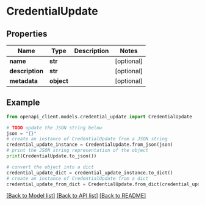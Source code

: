 # CredentialUpdate


## Properties

Name | Type | Description | Notes
------------ | ------------- | ------------- | -------------
**name** | **str** |  | [optional] 
**description** | **str** |  | [optional] 
**metadata** | **object** |  | [optional] 

## Example

```python
from openapi_client.models.credential_update import CredentialUpdate

# TODO update the JSON string below
json = "{}"
# create an instance of CredentialUpdate from a JSON string
credential_update_instance = CredentialUpdate.from_json(json)
# print the JSON string representation of the object
print(CredentialUpdate.to_json())

# convert the object into a dict
credential_update_dict = credential_update_instance.to_dict()
# create an instance of CredentialUpdate from a dict
credential_update_from_dict = CredentialUpdate.from_dict(credential_update_dict)
```
[[Back to Model list]](../README.md#documentation-for-models) [[Back to API list]](../README.md#documentation-for-api-endpoints) [[Back to README]](../README.md)


